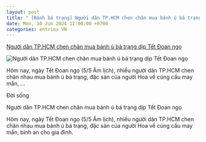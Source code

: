 ```yaml
---
layout: post
title: " [Bánh bá trạng] Người dân TP.HCM chen chân mua bánh ú bá trạng dịp Tết Đoan ngọ"
date: Mon, 10 Jun 2024 12:00:00 +0700
categories: entries VN
---
```

[Người dân TP.HCM chen chân mua bánh ú bá trạng dịp Tết Đoan ngọ](https://congly.vn/nguoi-dan-tp-hcm-chen-chan-mua-banh-u-ba-trang-dip-tet-doan-ngo-435494.html)

![Người dân TP.HCM chen chân mua bánh ú bá trạng dịp Tết Đoan ngọ](https://cly.1cdn.vn/thumbs/1200x630/2024/06/10/dsc02703.jpg)

Hôm nay, ngày Tết Đoan ngọ (5/5 Âm lịch), nhiều người dân TP.HCM chen chân nhau mua bánh ú bá trạng, đặc sản của người Hoa về cúng cầu may mắn, ...

Đời sống

Người dân TP.HCM chen chân mua bánh ú bá trạng dịp Tết Đoan ngọ

Hôm nay, ngày Tết Đoan ngọ (5/5 Âm lịch), nhiều người dân TP.HCM chen chân nhau mua bánh ú bá trạng, đặc sản của người Hoa về cúng cầu may mắn, bình an cho gia đình.

